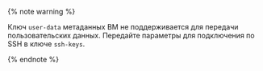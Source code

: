 {% note warning %}

Ключ `user-data` метаданных ВМ не поддерживается для передачи пользовательских данных. Передайте параметры для подключения по SSH в ключе `ssh-keys`.

{% endnote %}